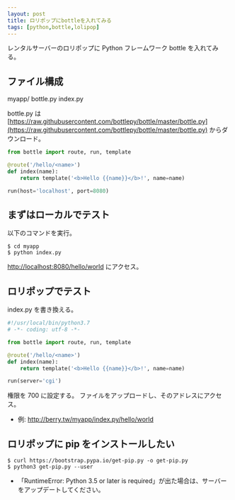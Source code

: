 ```yaml
---
layout: post
title: ロリポップにbottleを入れてみる
tags: [python,bottle,lolipop]
---
```


レンタルサーバーのロリポップに Python フレームワーク bottle を入れてみる。

## ファイル構成

myapp/ bottle.py
       index.py

bottle.py は [https://raw.githubusercontent.com/bottlepy/bottle/master/bottle.py](https://raw.githubusercontent.com/bottlepy/bottle/master/bottle.py) からダウンロード。

```index.py
from bottle import route, run, template

@route('/hello/<name>')
def index(name):
    return template('<b>Hello {{name}}</b>!', name=name)

run(host='localhost', port=8080)
```

## まずはローカルでテスト

以下のコマンドを実行。

```
$ cd myapp
$ python index.py
```

[http://localhost:8080/hello/world](http://localhost:8080/hello/world) にアクセス。

## ロリポップでテスト

index.py を書き換える。

```index.py
#!/usr/local/bin/python3.7
# -*- coding: utf-8 -*-

from bottle import route, run, template

@route('/hello/<name>')
def index(name):
    return template('<b>Hello {{name}}</b>!', name=name)

run(server='cgi')
```

権限を 700 に設定する。
ファイルをアップロードし、そのアドレスにアクセス。
  - 例: http://berry.tw/myapp/index.py/hello/world

## ロリポップに pip をインストールしたい

```
$ curl https://bootstrap.pypa.io/get-pip.py -o get-pip.py
$ python3 get-pip.py --user
```

- 「RuntimeError: Python 3.5 or later is required」が出た場合は、サーバーをアップデートしてください。
